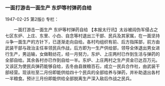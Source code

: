 ### 一面打游击一面生产  东炉等村弹药自给

1947-02-25
第2版()
专栏：

　　一面打游击一面生产
    东炉等村弹药自给
    【本报太行讯】太谷被阎伪军侵占之七区东炉、上庄、东里、小白、自念等村退出三干部、民兵及其家属，在一面坚持斗争一面生产的方针下，已逐渐走向自给。各村均组织有前、后方指挥部，前方由武装干部与政治主任率领民兵作战，后方即为一生产供给部，领导全体退出男女进行生产，男运输，女做鞋纺花，经一月努力，东炉、上庄两村已作到生活与弹药的全部自给。其余各村亦已作到自给一半。东炉、上庄两村之生产资金已达百万元。又该区为使民兵弹药能够自给，去冬由县拨粮百石，成立一民兵合作社，由武装干部经营。现该社至二月份即能供给四十个民兵的全部给养与弹药，并补助退出各村一半粮食。预计三月份即能供给全部脱离生产深入敌后作战之民兵。

